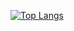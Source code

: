 
[![Top Langs](https://github-readme-stats.vercel.app/api/top-langs/?username=Pspetz&layout=compact)](https://github.com/Pspetz/github-readme-stats)

